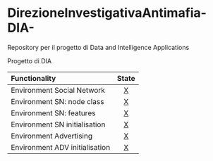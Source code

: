 # DirezioneInvestigativaAntimafia-DIA-
Repository per il progetto di Data and Intelligence Applications

Progetto di DIA  

| Functionality | State |
|:-----------------------|:------------------------------------:|
| Environment Social Network | [X](#) |
| Environment SN: node class| [X](#) |
| Environment SN: features| [X](#) |
| Environment SN initialisation| [X](#) |
| Environment Advertising | [X](#) |
| Environment ADV initialisation | [X](#) |
